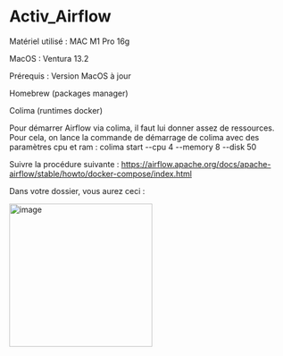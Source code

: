 # Activ_Airflow

Matériel utilisé : MAC M1 Pro 16g

MacOS : Ventura 13.2

Prérequis : 
Version MacOS à jour

Homebrew (packages manager)

Colima (runtimes docker)


Pour démarrer Airflow via colima, il faut lui donner assez de ressources.
Pour cela, on lance la commande de démarrage de colima avec des paramètres cpu et ram :
colima start --cpu 4 --memory 8 --disk 50

Suivre la procédure suivante : https://airflow.apache.org/docs/apache-airflow/stable/howto/docker-compose/index.html

Dans votre dossier, vous aurez ceci :

<img width="256" alt="image" src="https://user-images.githubusercontent.com/45535819/223383697-b8e9319e-928d-4233-ac79-656802fb691a.png">
